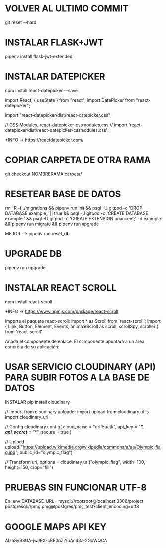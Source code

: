 # VOLVER AL ULTIMO COMMIT
git reset --hard

# INSTALAR FLASK+JWT 
pipenv install flask-jwt-extended

# INSTALAR DATEPICKER
npm install react-datepicker --save

import React, { useState } from "react";
import DatePicker from "react-datepicker";

import "react-datepicker/dist/react-datepicker.css";

// CSS Modules, react-datepicker-cssmodules.css
// import 'react-datepicker/dist/react-datepicker-cssmodules.css';

+INFO -> https://reactdatepicker.com/

<!-- const Example = () => {
  const [startDate, setStartDate] = useState(new Date());
  return (
    <DatePicker selected={startDate} onChange={(date) => setStartDate(date)} />
  );
}; -->

# COPIAR CARPETA DE OTRA RAMA
git checkout NOMBRERAMA carpeta/

# RESETEAR BASE DE DATOS
rm -R -f ./migrations &&
pipenv run init &&
psql -U gitpod -c 'DROP DATABASE example;' || true &&
psql -U gitpod -c 'CREATE DATABASE example;' &&
psql -U gitpod -c 'CREATE EXTENSION unaccent;' -d example &&
pipenv run migrate &&
pipenv run upgrade

MEJOR --> pipenv run reset_db

# UPGRADE DB
pipenv run upgrade

<!-- ********************** -->
# INSTALAR REACT SCROLL
npm install react-scroll                                <!-- npm i -S react-scroll -->

+INFO -> https://www.npmjs.com/package/react-scroll


Importe el paquete react-scroll:
import * as Scroll from 'react-scroll';
import { Link, Button, Element, Events, animateScroll as scroll, scrollSpy, scroller } from 'react-scroll'                 <!-- import { Link, animateScroll as scroll } from "react-scroll"; -->


Añada el componente de enlace. El componente <Link /> apuntará a un área concreta de su aplicación:
<Link to="section1">

# USAR SERVICIO CLOUDINARY (API) PARA SUBIR FOTOS A LA BASE DE DATOS
  INSTALAR
pip install cloudinary

// Import
from cloudinary.uploader import upload
from cloudinary.utils import cloudinary_url

// Config
cloudinary.config(
  cloud_name = "drlf5uatk",
  api_key = "***************",
  api_secret = "****************",
  secure = true
)

// Upload
upload("https://upload.wikimedia.org/wikipedia/commons/a/ae/Olympic_flag.jpg", public_id="olympic_flag")

// Transform
url, options = cloudinary_url("olympic_flag", width=100, height=150, crop="fill")

# PRUEBAS SIN FUNCIONAR UTF-8

En .env
DATABASE_URL= mysql://root:root@localhost:3306/project       
              postgresql://pmg:pmg@postgres/pmg_test?client_encoding=utf8


# GOOGLE MAPS API KEY

AIzaSyB3UA-jwJRX-cRE0oZjYuAc43a-2GxWQCA